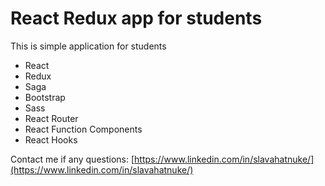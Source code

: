 # React Redux app for students

This is simple application for students

- React
- Redux
- Saga
- Bootstrap
- Sass
- React Router
- React Function Components
- React Hooks

Contact me if any questions: [https://www.linkedin.com/in/slavahatnuke/](https://www.linkedin.com/in/slavahatnuke/)



